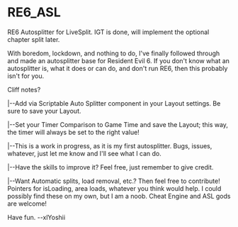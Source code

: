# RE6_ASL
RE6 Autosplitter for LiveSplit. IGT is done, will implement the optional chapter split later.

With boredom, lockdown, and nothing to do, I've finally followed through and made an autosplitter base for Resident Evil 6. If you don't know what an autosplitter is, what it does or can do, and don't run RE6, then this probably isn't for you.

Cliff notes?

|--Add via Scriptable Auto Splitter component in your Layout settings. Be sure to save your Layout.

|--Set your Timer Comparison to Game Time and save the Layout; this way, the timer will always be set to the right value!

|--This is a work in progress, as it is my first autosplitter. Bugs, issues, whatever, just let me know and I'll see what I can do.

|--Have the skills to improve it? Feel free, just remember to give credit.

|--Want Automatic splits, load removal, etc.? Then feel free to contribute! Pointers for isLoading, area loads, whatever you think would help. I could possibly find these on my own, but I am a noob. Cheat Engine and ASL gods are welcome!


Have fun.
--xlYoshii
